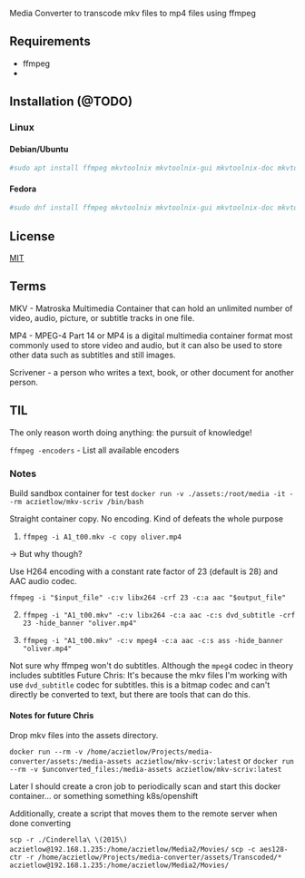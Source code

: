 Media Converter to transcode mkv files to mp4 files using ffmpeg

## Requirements

- ffmpeg
- 


## Installation (@TODO)

### Linux

#### Debian/Ubuntu

```bash 
#sudo apt install ffmpeg mkvtoolnix mkvtoolnix-gui mkvtoolnix-doc mkvtoolnix-qt mkvtoolnix-gui mkvtoolnix-gui-doc mkvtoolnix-gui-qt mkvtoolnix-gui-common mkvtoolnix-gui-extra mkvtoolnix-gui-extra-doc mkvtoolnix-gui-extra-qt
```

#### Fedora

```bash
#sudo dnf install ffmpeg mkvtoolnix mkvtoolnix-gui mkvtoolnix-doc mkvtoolnix-qt mkvtoolnix-gui mkvtoolnix-gui-doc mkvtoolnix-gui-qt mkvtoolnix-gui-common mkvtoolnix-gui-extra mkvtoolnix-gui-extra-doc mkvtoolnix-gui-extra-qt
```

## License

[MIT](https://choosealicense.com/licenses/mit/)

## Terms

MKV - Matroska Multimedia Container that can hold an unlimited number of video, audio, picture, or subtitle tracks in one file.

MP4 - MPEG-4 Part 14 or MP4 is a digital multimedia container format most commonly used to store video and audio, but it can also be used to store other data such as subtitles and still images.

Scrivener - a person who writes a text, book, or other document for another person.

## TIL

The only reason worth doing anything: the pursuit of knowledge!

`ffmpeg -encoders` - List all available encoders

### Notes

Build sandbox container for test
`docker run -v ./assets:/root/media -it --rm aczietlow/mkv-scriv /bin/bash`

Straight container copy. No encoding. Kind of defeats the whole purpose
1) `ffmpeg -i A1_t00.mkv -c copy oliver.mp4`

-> But why though? 

Use H264 encoding with a constant rate factor of 23 (default is 28) and AAC audio codec.

`ffmpeg -i "$input_file" -c:v libx264 -crf 23 -c:a aac "$output_file"`

2) `ffmpeg -i "A1_t00.mkv" -c:v libx264 -c:a aac -c:s dvd_subtitle -crf 23 -hide_banner "oliver.mp4"`

3) `ffmpeg -i "A1_t00.mkv" -c:v mpeg4 -c:a aac -c:s ass -hide_banner "oliver.mp4"`

Not sure why ffmpeg won't do subtitles. Although the `mpeg4` codec in theory includes subtitles
Future Chris: It's because the mkv files I'm working with use `dvd_subtitle` codec for subtitles. this is a bitmap codec and can't directly be converted to text, but there are tools that can do this.

#### Notes for future Chris

Drop mkv files into the assets directory.

`docker run --rm -v /home/aczietlow/Projects/media-converter/assets:/media-assets aczietlow/mkv-scriv:latest`
or 
`docker run --rm -v $unconverted_files:/media-assets aczietlow/mkv-scriv:latest`

Later I should create a cron job to periodically scan and start this docker container... or something something k8s/openshift

Additionally, create a script that moves them to the remote server when done converting

`scp -r ./Cinderella\ \(2015\) aczietlow@192.168.1.235:/home/aczietlow/Media2/Movies/`
`scp -c aes128-ctr -r /home/aczietlow/Projects/media-converter/assets/Transcoded/* aczietlow@192.168.1.235:/home/aczietlow/Media2/Movies/`